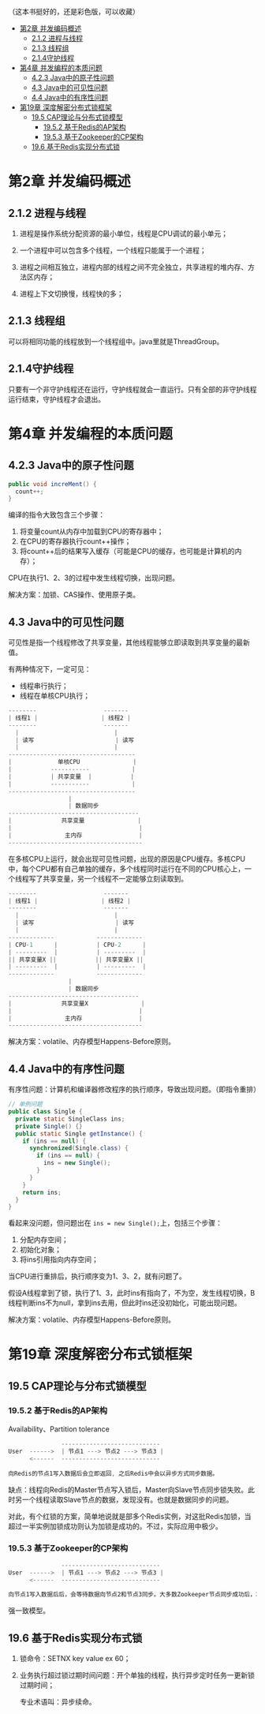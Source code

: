 （这本书挺好的，还是彩色版，可以收藏）

- [第2章 并发编码概述](#第2章-并发编码概述)
  - [2.1.2 进程与线程](#212-进程与线程)
  - [2.1.3 线程组](#213-线程组)
  - [2.1.4守护线程](#214守护线程)
- [第4章 并发编程的本质问题](#第4章-并发编程的本质问题)
  - [4.2.3 Java中的原子性问题](#423-java中的原子性问题)
  - [4.3 Java中的可见性问题](#43-java中的可见性问题)
  - [4.4 Java中的有序性问题](#44-java中的有序性问题)
- [第19章 深度解密分布式锁框架](#第19章-深度解密分布式锁框架)
  - [19.5 CAP理论与分布式锁模型](#195-cap理论与分布式锁模型)
    - [19.5.2 基于Redis的AP架构](#1952-基于redis的ap架构)
    - [19.5.3 基于Zookeeper的CP架构](#1953-基于zookeeper的cp架构)
  - [19.6 基于Redis实现分布式锁](#196-基于redis实现分布式锁)




# 第2章 并发编码概述

## 2.1.2 进程与线程

1. 进程是操作系统分配资源的最小单位，线程是CPU调试的最小单元；

2. 一个进程中可以包含多个线程，一个线程只能属于一个进程；
3. 进程之间相互独立，进程内部的线程之间不完全独立，共享进程的堆内存、方法区内存；
4. 进程上下文切换慢，线程快的多；

## 2.1.3 线程组

可以将相同功能的线程放到一个线程组中。java里就是ThreadGroup。

## 2.1.4守护线程

只要有一个非守护线程还在运行，守护线程就会一直运行。只有全部的非守护线程运行结束，守护线程才会退出。





# 第4章 并发编程的本质问题

## 4.2.3 Java中的原子性问题

```java
public void increMent() {
  count++;
}
```

编译的指令大致包含三个步骤：

1. 将变量count从内存中加载到CPU的寄存器中；
2. 在CPU的寄存器执行count++操作；
3. 将count++后的结果写入缓存（可能是CPU的缓存，也可能是计算机的内存）；

CPU在执行1、2、3的过程中发生线程切换，出现问题。

解决方案：加锁、CAS操作、使用原子类。



## 4.3 Java中的可见性问题

可见性是指一个线程修改了共享变量，其他线程能够立即读取到共享变量的最新值。

有两种情况下，一定可见：

* 线程串行执行；
* 线程在单核CPU执行；

```js
--------                   -------
| 线程1 |                  | 线程2 |
--------                   -------
  |                           |
  | 读写                       | 读写
  |                           |
------------------------------------
|             单核CPU               |
|           -----------            |
|           | 共享变量  |           |
|           -----------            |
------------------------------------
                 |
                 | 数据同步
-------------------------------------
|              共享变量               |
|                                    |
|               主内存                |
--------------------------------------
```

在多核CPU上运行，就会出现可见性问题，出现的原因是CPU缓存。多核CPU中，每个CPU都有自己单独的缓存，多个线程同时运行在不同的CPU核心上，一个线程写了共享变量，另一个线程不一定能够立刻读取到。

```js
--------                   -------
| 线程1 |                  | 线程2 |
--------                   -------
  |                           |
  | 读写                       | 读写
  |                           |
-------------            -------------
| CPU-1      |           | CPU-2      |
| ---------  |           | ---------  |
|| 共享变量X ||           || 共享变量X ||
| ---------  |           | ---------  |
-------------            -------------  
                 |
                 | 数据同步
-------------------------------------
|              共享变量X               |
|                                    |
|               主内存                |
--------------------------------------
```

解决方案：volatile、内存模型Happens-Before原则。

## 4.4 Java中的有序性问题

有序性问题：计算机和编译器修改程序的执行顺序，导致出现问题。（即指令重排）

```java
// 单例问题
public class Single {
  private static SingleClass ins;
  private Single() {}
  public static Single getInstance() {
    if (ins == null) {
      synchronized(Single.class) {
        if (ins == null) {
          ins = new Single();
        }
      }
    }
    return ins;
  }
}
```

看起来没问题，但问题出在 `ins = new Single();`上，包括三个步骤：

1. 分配内存空间；
2. 初始化对象；
3. 将ins引用指向内存空间；

当CPU进行重排后，执行顺序变为1、3、2，就有问题了。

假设A线程拿到了锁，执行了1、3，此时ins有指向了，不为空，发生线程切换，B线程判断ins不为null，拿到ins去用，但此时ins还没初始化，可能出现问题。

解决方案：volatile、内存模型Happens-Before原则。





# 第19章 深度解密分布式锁框架

## 19.5 CAP理论与分布式锁模型

### 19.5.2 基于Redis的AP架构

Availability、Partition tolerance

```js
               ----------------------------
User  ------>  | 节点1 ---> 节点2 ---> 节点3 |
      <------  ----------------------------
               
向Redis的节点1写入数据后会立即返回, 之后Redis中会以异步方式同步数据。
```

缺点：线程向Redis的Master节点写入锁后，Master向Slave节点同步锁失败。此时另一个线程读取Slave节点的数据，发现没有。也就是数据同步的问题。

对此，有个红锁的方案，简单地说就是部多个Redis实例，对这批Redis加锁，当超过一半实例加锁成功则认为加锁是成功的。不过，实际应用中极少。



### 19.5.3 基于Zookeeper的CP架构

```js
               ----------------------------
User  ------>  | 节点1 ---> 节点2 ---> 节点3 |
      <------  ----------------------------
               
向节点1写入数据后后，会等待数据向节点2和节点3同步。大多数Zookeeper节点同步成功后，才向User返回结果。
```

强一致模型。



## 19.6 基于Redis实现分布式锁

1. 锁命令：SETNX key value ex 60；

2. 业务执行超过锁过期时间问题：开个单独的线程，执行异步定时任务一更新锁过期时间；

   专业术语叫：异步续命。



